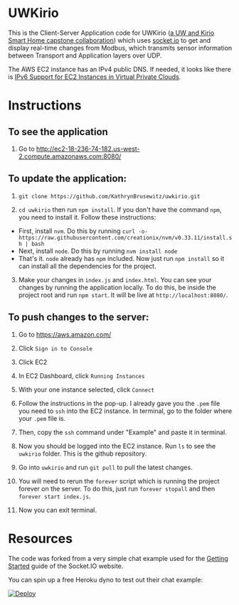 # UWKirio

This is the Client-Server Application code for UWKirio ([a UW and Kirio Smart Home capstone collaboration](https://www.mykirio.com/)) which uses [socket.io](https://socket.io/) to get and display real-time changes from Modbus, which transmits sensor information between Transport and Application layers over UDP.

The AWS EC2 instance has an IPv4 public DNS. If needed, it looks like there is [IPv6 Support for EC2 Instances in Virtual Private Clouds](https://aws.amazon.com/blogs/aws/new-ipv6-support-for-ec2-instances-in-virtual-private-clouds/).

# Instructions

## To see the application

1. Go to http://ec2-18-236-74-182.us-west-2.compute.amazonaws.com:8080/

## To update the application:

1. `git clone https://github.com/KathrynBrusewitz/uwkirio.git` 

2. `cd uwkirio` then run `npm install`. If you don't have the command `npm`, you need to install it. Follow these instructions:
  - First, install `nvm`. Do this by running `curl -o- https://raw.githubusercontent.com/creationix/nvm/v0.33.11/install.sh | bash`
  - Next, install `node`. Do this by running `nvm install node`
  - That's it. `node` already has `npm` included. Now just run `npm install` so it can install all the dependencies for the project.

3. Make your changes in `index.js` and `index.html`. You can see your changes by running the application locally. To do this, be inside the project root and run `npm start`. It will be live at `http://localhost:8080/`.

## To push changes to the server:

1. Go to https://aws.amazon.com/

2. Click `Sign in to Console`

3. Click EC2

4. In EC2 Dashboard, click `Running Instances`

5. With your one instance selected, click `Connect`

6. Follow the instructions in the pop-up. I already gave you the `.pem` file you need to `ssh` into the EC2 instance. In terminal, go to the folder where your `.pem` file is.

6. Then, copy the `ssh` command under "Example" and paste it in terminal.

7. Now you should be logged into the EC2 instance. Run `ls` to see the `uwkirio` folder. This is the github repository.

8. Go into `uwkirio` and run `git pull` to pull the latest changes.

9. You will need to rerun the `forever` script which is running the project forever on the server. To do this, just run `forever stopall` and then `forever start index.js`. 

10. Now you can exit terminal.

# Resources

The code was forked from a very simple chat example used for the [Getting Started](http://socket.io/get-started/chat/) guide of the Socket.IO website.

You can spin up a free Heroku dyno to test out their chat example:

[![Deploy](https://www.herokucdn.com/deploy/button.png)](https://heroku.com/deploy?template=https://github.com/socketio/chat-example)

